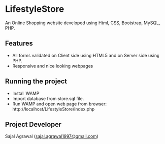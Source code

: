 # LifestyleStore
An Online Shopping website developed using Html, CSS, Bootstrap, MySQL, PHP.

Features
--------

* All forms validated on Client side using HTML5 and on Server side using PHP.
* Responsive and nice looking webpages 

Running the project 
-------------------

* Install WAMP
* Import database from store.sql file.
* Run WAMP and open web page from browser: http://localhost/LifestyleStore/index.php

Project Developer
----------------
Sajal Agrawal (sajal.agrawal1997@gmail.com)
